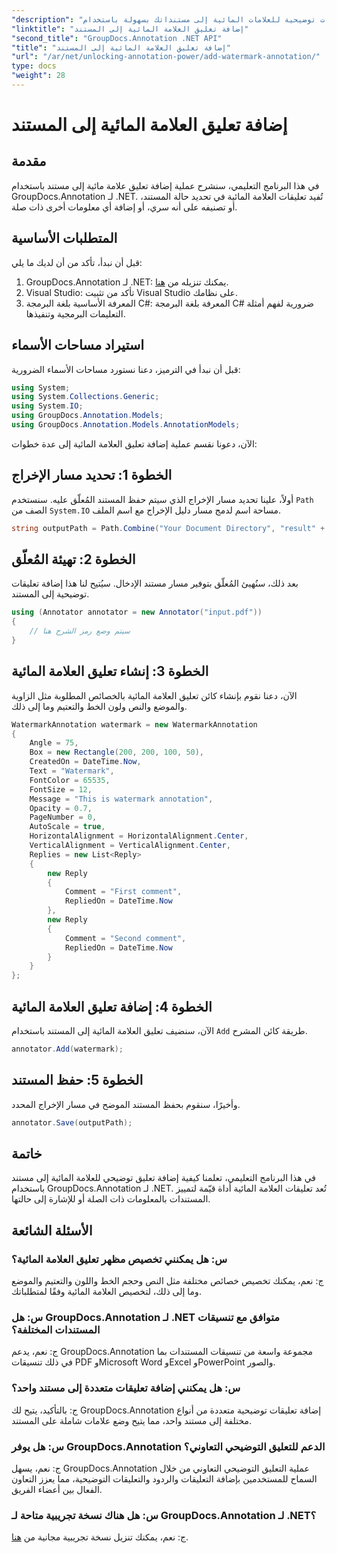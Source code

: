 ```yaml
---
"description": "تعرّف على كيفية إضافة تعليقات توضيحية للعلامات المائية إلى مستنداتك بسهولة باستخدام GroupDocs.Annotation لـ .NET. حسّن وضوح مستنداتك وأمانها."
"linktitle": "إضافة تعليق العلامة المائية إلى المستند"
"second_title": "GroupDocs.Annotation .NET API"
"title": "إضافة تعليق العلامة المائية إلى المستند"
"url": "/ar/net/unlocking-annotation-power/add-watermark-annotation/"
type: docs
"weight": 28
---
```


# إضافة تعليق العلامة المائية إلى المستند

## مقدمة
في هذا البرنامج التعليمي، سنشرح عملية إضافة تعليق علامة مائية إلى مستند باستخدام GroupDocs.Annotation لـ .NET. تُفيد تعليقات العلامة المائية في تحديد حالة المستند، أو تصنيفه على أنه سري، أو إضافة أي معلومات أخرى ذات صلة.

## المتطلبات الأساسية

قبل أن نبدأ، تأكد من أن لديك ما يلي:

1. GroupDocs.Annotation لـ .NET: يمكنك تنزيله من [هنا](https://releases.groupdocs.com/annotation/net/).
2. Visual Studio: تأكد من تثبيت Visual Studio على نظامك.
3. المعرفة الأساسية بلغة البرمجة C#: المعرفة بلغة البرمجة C# ضرورية لفهم أمثلة التعليمات البرمجية وتنفيذها.

## استيراد مساحات الأسماء

قبل أن نبدأ في الترميز، دعنا نستورد مساحات الأسماء الضرورية:

```csharp
using System;
using System.Collections.Generic;
using System.IO;
using GroupDocs.Annotation.Models;
using GroupDocs.Annotation.Models.AnnotationModels;
```

الآن، دعونا نقسم عملية إضافة تعليق العلامة المائية إلى عدة خطوات:

## الخطوة 1: تحديد مسار الإخراج

أولاً، علينا تحديد مسار الإخراج الذي سيتم حفظ المستند المُعلّق عليه. سنستخدم `Path` الصف من `System.IO` مساحة اسم لدمج مسار دليل الإخراج مع اسم الملف.

```csharp
string outputPath = Path.Combine("Your Document Directory", "result" + Path.GetExtension("input.pdf"));
```

## الخطوة 2: تهيئة المُعلّق

بعد ذلك، سنُهيئ المُعلّق بتوفير مسار مستند الإدخال. سيُتيح لنا هذا إضافة تعليقات توضيحية إلى المستند.

```csharp
using (Annotator annotator = new Annotator("input.pdf"))
{
    // سيتم وضع رمز الشرح هنا
}
```

## الخطوة 3: إنشاء تعليق العلامة المائية

الآن، دعنا نقوم بإنشاء كائن تعليق العلامة المائية بالخصائص المطلوبة مثل الزاوية والموضع والنص ولون الخط والتعتيم وما إلى ذلك.

```csharp
WatermarkAnnotation watermark = new WatermarkAnnotation
{
    Angle = 75,
    Box = new Rectangle(200, 200, 100, 50),
    CreatedOn = DateTime.Now,
    Text = "Watermark",
    FontColor = 65535,
    FontSize = 12,
    Message = "This is watermark annotation",
    Opacity = 0.7,
    PageNumber = 0,
    AutoScale = true,
    HorizontalAlignment = HorizontalAlignment.Center,
    VerticalAlignment = VerticalAlignment.Center,
    Replies = new List<Reply>
    {
        new Reply
        {
            Comment = "First comment",
            RepliedOn = DateTime.Now
        },
        new Reply
        {
            Comment = "Second comment",
            RepliedOn = DateTime.Now
        }
    }
};
```

## الخطوة 4: إضافة تعليق العلامة المائية

الآن، سنضيف تعليق العلامة المائية إلى المستند باستخدام `Add` طريقة كائن المشرح.

```csharp
annotator.Add(watermark);
```

## الخطوة 5: حفظ المستند

وأخيرًا، سنقوم بحفظ المستند الموضح في مسار الإخراج المحدد.

```csharp
annotator.Save(outputPath);
```

## خاتمة

في هذا البرنامج التعليمي، تعلمنا كيفية إضافة تعليق توضيحي للعلامة المائية إلى مستند باستخدام GroupDocs.Annotation لـ .NET. تُعد تعليقات العلامة المائية أداة قيّمة لتمييز المستندات بالمعلومات ذات الصلة أو للإشارة إلى حالتها.

## الأسئلة الشائعة

### س: هل يمكنني تخصيص مظهر تعليق العلامة المائية؟

ج: نعم، يمكنك تخصيص خصائص مختلفة مثل النص وحجم الخط واللون والتعتيم والموضع وما إلى ذلك، لتخصيص العلامة المائية وفقًا لمتطلباتك.

### س: هل GroupDocs.Annotation لـ .NET متوافق مع تنسيقات المستندات المختلفة؟

ج: نعم، يدعم GroupDocs.Annotation مجموعة واسعة من تنسيقات المستندات بما في ذلك تنسيقات PDF وMicrosoft Word وExcel وPowerPoint والصور.

### س: هل يمكنني إضافة تعليقات متعددة إلى مستند واحد؟

ج: بالتأكيد، يتيح لك GroupDocs.Annotation إضافة تعليقات توضيحية متعددة من أنواع مختلفة إلى مستند واحد، مما يتيح وضع علامات شاملة على المستند.

### س: هل يوفر GroupDocs.Annotation الدعم للتعليق التوضيحي التعاوني؟

ج: نعم، يسهل GroupDocs.Annotation عملية التعليق التوضيحي التعاوني من خلال السماح للمستخدمين بإضافة التعليقات والردود والتعليقات التوضيحية، مما يعزز التعاون الفعال بين أعضاء الفريق.

### س: هل هناك نسخة تجريبية متاحة لـ GroupDocs.Annotation لـ .NET؟

ج: نعم، يمكنك تنزيل نسخة تجريبية مجانية من [هنا](https://releases.groupdocs.com/).